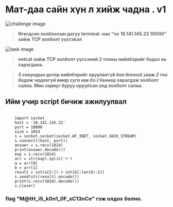 # Мат-даа сайн хүн л хийж чадна . v1

![challenge image](https://github.com/ccs-club/CCS-30Day-CTF-2021/blob/badangel/30-Day/Day-4/task/challenge.png)

> **Өгөгдсөн холбоосын дагуу terminal -аас "nc 18.141.145.22 10000" хийж TCP холболт үүсгэвэл** 

![task image](https://github.com/ccs-club/CCS-30Day-CTF-2021/blob/badangel/30-Day/Day-4/task/terminal.png)

> **netcat хийж TCP холболт үүссэний 2 тооны нийлбэрийг бодох нь харагдана.**

> **3 секундын дотор нийлбэрийг оруулахгүй бол timeout зааж *2 тоо бодож чадахгүй ямар суга юм бэ:(* баннер харагдаж холболт сална. Мөн хариуг буруу оруулсан үед холболт сална.**

## Ийм учир script бичиж ажилуулвал
```

    import socket
    host = '18.141.145.22'
    port = 10000
    size = 1024
    s = socket.socket(socket.AF_INET, socket.SOCK_STREAM)
    s.connect((host, port))
    answer = s.recv(1024)
    print(answer.decode())
    exp = s.recv(1024)
    arr = str(exp).split('+')
    a = arr[0]
    b = arr[1]
    result = int(a[2:]) + int(b[:len(b)-2])
    s.send(str(result).encode())
    print(s.recv(1024).decode())
    s.close()

```

### flag "M@tH_iS_k0n1_0F_sC13nCe" гэж олдох болно.


